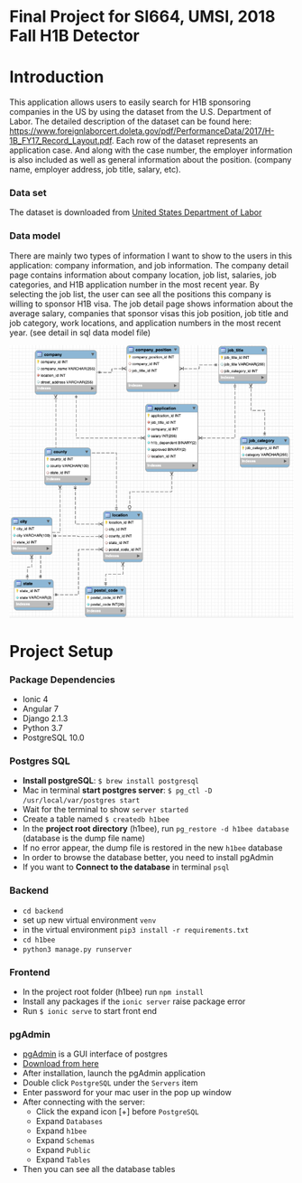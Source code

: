 # Final Project for SI664, UMSI, 2018 Fall H1B Detector

# Introduction

This application allows users to easily search for H1B sponsoring companies in the US by using the dataset from the U.S. Department of Labor. The detailed description of the dataset can be found here: https://www.foreignlaborcert.doleta.gov/pdf/PerformanceData/2017/H-1B_FY17_Record_Layout.pdf. Each row of the dataset represents an application case. And along with the case number, the employer information is also included as well as general information about the position. (company name, employer address, job title, salary, etc).

### Data set

The dataset is downloaded from [United States Department of Labor](https://www.foreignlaborcert.doleta.gov/performancedata.cfm)

### Data model

There are mainly two types of information I want to show to the users in this application:
company information, and job information. The company detail page contains information about
company location, job list, salaries, job categories, and H1B application number in the most
recent year. By selecting the job list, the user can see all the positions this company is willing to
sponsor H1B visa.
The job detail page shows information about the average salary, companies that sponsor visas
this job position, job title and job category, work locations, and application numbers in the most
recent year. (see detail in sql data model file)

![model image](./model.png)

# Project Setup

### Package Dependencies

- Ionic 4
- Angular 7
- Django 2.1.3
- Python 3.7
- PostgreSQL 10.0

### Postgres SQL
- **Install postgreSQL**: `$ brew install postgresql`
- Mac in terminal **start postgres server**: `$ pg_ctl -D /usr/local/var/postgres start`
- Wait for the terminal to show `server started`
- Create a table named `$ createdb h1bee`
- In the **project root directory** (h1bee), run `pg_restore -d h1bee database` (database is the dump file name)
- If no error appear, the dump file is restored in the new `h1bee` database
- In order to browse the database better, you need to install pgAdmin
- If you want to **Connect to the database** in terminal `psql`

### Backend
-  `cd backend`
-  set up new virtual environment `venv`
-  in the virtual environment `pip3 install -r requirements.txt`
-  `cd h1bee`
-  `python3 manage.py runserver`

### Frontend
- In the project root folder (h1bee) run `npm install`
- Install any packages if the `ionic server` raise package error
- Run `$ ionic serve` to start front end

### pgAdmin
- [pgAdmin](https://www.pgadmin.org/) is a GUI interface of postgres
- [Download from here](https://www.pgadmin.org/download/)
- After installation, launch the pgAdmin application
- Double click `PostgreSQL` under the `Servers` item
- Enter password for your mac user in the pop up window
- After connecting with the server:
  - Click the expand icon [+] before `PostgreSQL`
  - Expand `Databases`
  - Expand `h1bee`
  - Expand `Schemas`
  - Expand `Public`
  - Expand `Tables`
- Then you can see all the database tables
